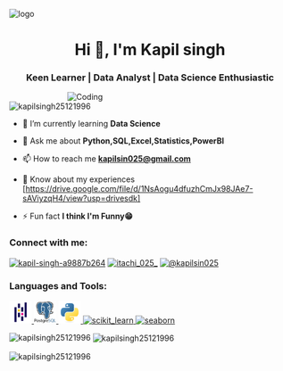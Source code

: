 ![logo](https://unite.un.org/sites/unite.un.org/files/styles/panopoly_image_original/public/pages/analytics-banner_1.png?itok=ZMQjool9)
<h1 align="center">Hi 👋, I'm Kapil singh</h1>
<h3 align="center">Keen Learner | Data Analyst | Data Science Enthusiastic</h3>
<img align="right" alt="Coding" width="400" src="https://cdn.dribbble.com/users/1162077/screenshots/3848914/programmer.gif">


<p align="left"> <img src="https://komarev.com/ghpvc/?username=kapilsingh25121996&label=Profile%20views&color=0e75b6&style=flat" alt="kapilsingh25121996" /> </p>

- 🌱 I’m currently learning **Data Science**

- 💬 Ask me about **Python,SQL,Excel,Statistics,PowerBI**

- 📫 How to reach me **kapilsin025@gmail.com**

- 📄 Know about my experiences [https://drive.google.com/file/d/1NsAogu4dfuzhCmJx98JAe7-sAViyzqH4/view?usp=drivesdk]

- ⚡ Fun fact **I think I'm Funny😁**

<h3 align="left">Connect with me:</h3>
<p align="left">
<a href="https://www.linkedin.com/in/kapilsingh025" target="blank"><img align="center" src="https://raw.githubusercontent.com/rahuldkjain/github-profile-readme-generator/master/src/images/icons/Social/linked-in-alt.svg" alt="kapil-singh-a9887b264" height="30" width="40" /></a>
<a href="https://instagram.com/itachi_025_" target="blank"><img align="center" src="https://raw.githubusercontent.com/rahuldkjain/github-profile-readme-generator/master/src/images/icons/Social/instagram.svg" alt="itachi_025_" height="30" width="40" /></a>
<a href="https://medium.com/@kapilsin025" target="blank"><img align="center" src="https://raw.githubusercontent.com/rahuldkjain/github-profile-readme-generator/master/src/images/icons/Social/medium.svg" alt="@kapilsin025" height="30" width="40" /></a>
</p>

<h3 align="left">Languages and Tools:</h3>
<p align="left"> <a href="https://pandas.pydata.org/" target="_blank" rel="noreferrer"> <img src="https://raw.githubusercontent.com/devicons/devicon/2ae2a900d2f041da66e950e4d48052658d850630/icons/pandas/pandas-original.svg" alt="pandas" width="40" height="40"/> </a> <a href="https://www.postgresql.org" target="_blank" rel="noreferrer"> <img src="https://raw.githubusercontent.com/devicons/devicon/master/icons/postgresql/postgresql-original-wordmark.svg" alt="postgresql" width="40" height="40"/> </a> <a href="https://www.python.org" target="_blank" rel="noreferrer"> <img src="https://raw.githubusercontent.com/devicons/devicon/master/icons/python/python-original.svg" alt="python" width="40" height="40"/> </a> <a href="https://scikit-learn.org/" target="_blank" rel="noreferrer"> <img src="https://upload.wikimedia.org/wikipedia/commons/0/05/Scikit_learn_logo_small.svg" alt="scikit_learn" width="40" height="40"/> </a> <a href="https://seaborn.pydata.org/" target="_blank" rel="noreferrer"> <img src="https://seaborn.pydata.org/_images/logo-mark-lightbg.svg" alt="seaborn" width="40" height="40"/> </a> </p>

<p><img align="left" src="https://github-readme-stats.vercel.app/api/top-langs?username=kapilsingh25121996&show_icons=true&locale=en&layout=compact" alt="kapilsingh25121996" /></p>

<p>&nbsp;<img align="center" src="https://github-readme-stats.vercel.app/api?username=kapilsingh25121996&show_icons=true&locale=en" alt="kapilsingh25121996" /></p>

<p><img align="center" src="https://github-readme-streak-stats.herokuapp.com/?user=kapilsingh25121996&" alt="kapilsingh25121996" /></p>





